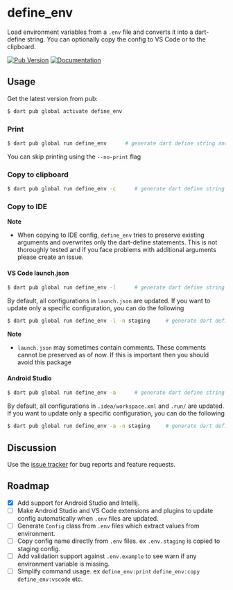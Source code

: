 define_env
======

Load environment variables from a `.env` file and converts it into a dart-define string. You can
optionally copy the config to VS Code or to the clipboard.

[![Pub Version][pub-badge]][pub]
[![Documentation][dartdocs-badge]][dartdocs]

[pub-badge]: https://img.shields.io/pub/v/define_env.svg

[pub]: https://pub.dartlang.org/packages/define_env

[dartdocs-badge]: https://img.shields.io/badge/dartdocs-reference-blue.svg

[dartdocs]: https://www.dartdocs.org/documentation/define_env/latest

## Usage

Get the latest version from pub:

```sh
$ dart pub global activate define_env
```

### Print

```sh
$ dart pub global run define_env      # generate dart define string and print it to stdout
```

You can skip printing using the `--no-print` flag

### Copy to clipboard

```sh
$ dart pub global run define_env -c      # generate dart define string and copy to clipboard 
```

### Copy to IDE

**Note**

- When copying to IDE config, `define_env` tries to preserve existing arguments and overwrites only
  the dart-define statements. This is not thoroughly tested and if you face problems with additional
  arguments please create an issue.

#### VS Code launch.json

```sh
$ dart pub global run define_env -l      # generate dart define string and copy it to launch.json
```

By default, all configurations in `launch.json` are updated. If you want to update only a specific
configuration, you can do the following

```sh
$ dart pub global run define_env -l -n staging     # generate dart define string and copy it to "staging" configuration in launch.json
```

**Note**

- `launch.json` may sometimes contain comments. These comments cannot be preserved as of now. If
  this is important then you should avoid this package

#### Android Studio

```sh
$ dart pub global run define_env -a      # generate dart define string and copy it to all run configs
```

By default, all configurations in `.idea/workspace.xml` and `.run/` are updated. If you want to update only a specific
configuration, you can do the following

```sh
$ dart pub global run define_env -a -n staging     # generate dart define string and copy it to "staging" configuration only
```

## Discussion

Use the [issue tracker][tracker] for bug reports and feature requests.

[tracker]: https://github.com/ibrahim-mubarak/define_env/issues

## Roadmap

- [x] Add support for Android Studio and Intellij.
- [ ] Make Android Studio and VS Code extensions and plugins to update config automatically when `.env` files are updated. 
- [ ] Generate `Config` class from `.env` files which extract values from environment. 
- [ ] Copy config name directly from `.env` files. ex `.env.staging` is copied to staging config.
- [ ] Add validation support against `.env.example` to see warn if any environment variable is missing.
- [ ] Simplify command usage. ex `define_env:print` `define_env:copy` `define_env:vscode` etc.
